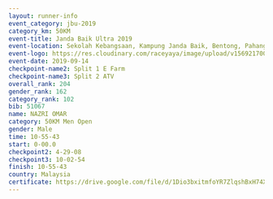 ```yaml
---
layout: runner-info 
event_category: jbu-2019 
category_km: 50KM 
event-title: Janda Baik Ultra 2019
event-location: Sekolah Kebangsaan, Kampung Janda Baik, Bentong, Pahang, Malaysia 
event-logo: https://res.cloudinary.com/raceyaya/image/upload/v1569217009/logo/janda-baik_vch1pc.jpg 
event-date: 2019-09-14 
checkpoint-name2: Split 1 E Farm 
checkpoint-name3: Split 2 ATV 
overall_rank: 204
gender_rank: 162
category_rank: 102
bib: 51067
name: NAZRI OMAR
category: 50KM Men Open
gender: Male
time: 10-55-43
start: 0-00.0
checkpoint2: 4-29-08
checkpoint3: 10-02-54
finish: 10-55-43
country: Malaysia
certificate: https://drive.google.com/file/d/1Dio3bxitmfoYR7ZlqshBxH74XsDUIosH/view?usp=sharing
---
```

